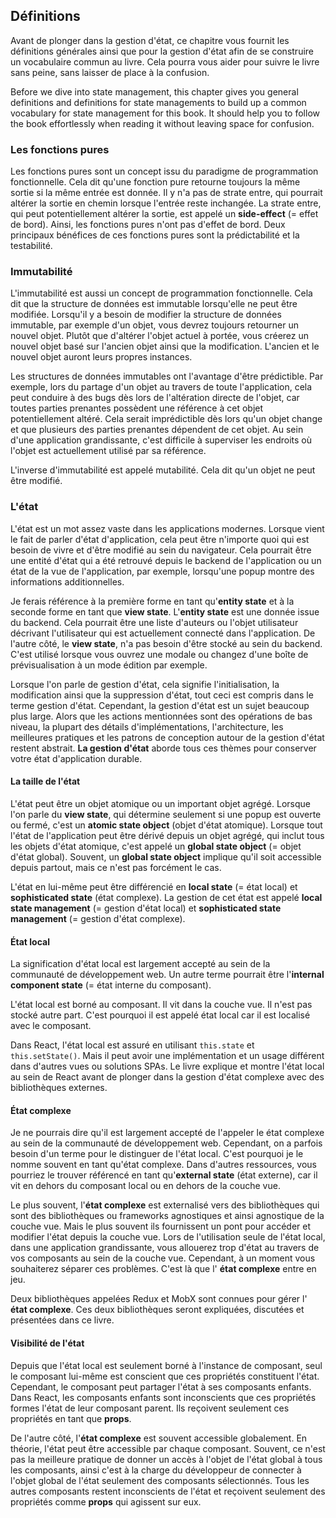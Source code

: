 ## Définitions

Avant de plonger dans la gestion d'état, ce chapitre vous fournit les définitions générales ainsi que pour la gestion d'état afin de se construire un vocabulaire commun au livre. Cela pourra vous aider pour suivre le livre sans peine, sans laisser de place à la confusion.

Before we dive into state management, this chapter gives you general definitions and definitions for state managements to build up a common vocabulary for state management for this book. It should help you to follow the book effortlessly when reading it without leaving space for confusion.

### Les fonctions pures

Les fonctions pures sont un concept issu du paradigme de programmation fonctionnelle. Cela dit qu'une fonction pure retourne toujours la même sortie si la même entrée est donnée. Il y n'a pas de strate entre, qui pourrait altérer la sortie en chemin lorsque l'entrée reste inchangée. La strate entre, qui peut potentiellement altérer la sortie, est appelé un **side-effect** (= effet de bord). Ainsi, les fonctions pures n'ont pas d'effet de bord. Deux principaux bénéfices de ces fonctions pures sont la prédictabilité et la testabilité.

### Immutabilité

L'immutabilité est aussi un concept de programmation fonctionnelle. Cela dit que la structure de données est immutable lorsqu'elle ne peut être modifiée. Lorsqu'il y a besoin de modifier la structure de données immutable, par exemple d'un objet, vous devrez toujours retourner un nouvel objet. Plutôt que d'altérer l'objet actuel à portée, vous créerez un nouvel objet basé sur l'ancien objet ainsi que la modification. L'ancien et le nouvel objet auront leurs propres instances.

Les structures de données immutables ont l'avantage d'être prédictible. Par exemple, lors du partage d'un objet au travers de toute l'application, cela peut conduire à des bugs dès lors de l'altération directe de l'objet, car toutes parties prenantes possèdent une référence à cet objet potentiellement altéré. Cela serait imprédictible dès lors qu'un objet change et que plusieurs des parties prenantes dépendent de cet objet. Au sein d'une application grandissante, c'est difficile à superviser les endroits où l'objet est actuellement utilisé par sa référence.

L'inverse d'immutabilité est appelé mutabilité. Cela dit qu'un objet ne peut être modifié.

### L'état

L'état est un mot assez vaste dans les applications modernes. Lorsque vient le fait de parler d'état d'application, cela peut être n'importe quoi qui est besoin de vivre et d'être modifié au sein du navigateur. Cela pourrait être une entité d'état qui a été retrouvé depuis le backend de l'application ou un état de la vue de l'application, par exemple, lorsqu'une popup montre des informations additionnelles.

Je ferais référence à la première forme en tant qu'**entity state** et à la seconde forme en tant que **view state**. L'**entity state** est une donnée issue du backend. Cela pourrait être une liste d'auteurs ou l'objet utilisateur décrivant l'utilisateur qui est actuellement connecté dans l'application. De l'autre côté, le **view state**, n'a pas besoin d'être stocké au sein du backend. C'est utilisé lorsque vous ouvrez une modale ou changez d'une boîte de prévisualisation à un mode édition par exemple.

Lorsque l'on parle de gestion d'état, cela signifie l'initialisation, la modification ainsi que la suppression d'état, tout ceci est compris dans le terme gestion d'état. Cependant, la gestion d'état est un sujet beaucoup plus large. Alors que les actions mentionnées sont des opérations de bas niveau, la plupart des détails d'implémentations, l'architecture, les meilleures pratiques et les patrons de conception autour de la gestion d'état restent abstrait. **La gestion d'état** aborde tous ces thèmes pour conserver votre état d'application durable.

#### La taille de l'état

L'état peut être un objet atomique ou un important objet agrégé. Lorsque l'on parle du **view state**, qui détermine seulement si une popup est ouverte ou fermé, c'est un  **atomic state object** (objet d'état atomique). Lorsque tout l'état de l'application peut être dérivé depuis un objet agrégé, qui inclut tous les objets d'état atomique, c'est appelé un **global state object** (= objet d'état global). Souvent, un **global state object** implique qu'il soit accessible depuis partout, mais ce n'est pas forcément le cas.

L'état en lui-même peut être différencié en **local state** (= état local) et **sophisticated state** (état complexe). La gestion de cet état est appelé **local state management** (= gestion d'état local) et **sophisticated state management** (= gestion d'état complexe).

#### État local

La signification d'état local est largement accepté au sein de la communauté de développement web. Un autre terme pourrait être l'**internal component state** (= état interne du composant).

L'état local est borné au composant. Il vit dans la couche vue. Il n'est pas stocké autre part. C'est pourquoi il est appelé état local car il est localisé avec le composant.

Dans React, l'état local est assuré en utilisant `this.state` et `this.setState()`. Mais il peut avoir une implémentation et un usage différent dans d'autres vues ou solutions SPAs. Le livre explique et montre l'état local au sein de React avant de plonger dans la gestion d'état complexe avec des bibliothèques externes.

#### État complexe

Je ne pourrais dire qu'il est largement accepté de l'appeler le état complexe au sein de la communauté de développement web.  Cependant, on a parfois besoin d'un terme pour le distinguer de l'état local. C'est pourquoi je le nomme souvent en tant qu'état complexe. Dans d'autres ressources, vous pourriez le trouver référencé en tant qu'**external state** (état externe), car il vit en dehors du composant local ou en dehors de la couche vue.

Le plus souvent, l'**état complexe** est externalisé vers des bibliothèques qui sont des bibliothèques ou frameworks agnostiques et ainsi agnostique de la couche vue. Mais le plus souvent ils fournissent un pont pour accéder et modifier l'état depuis la couche vue. Lors de l'utilisation seule de l'état local, dans une application grandissante, vous allouerez trop d'état au travers de vos composants au sein de la couche vue. Cependant, à un moment vous souhaiterez séparer ces problèmes. C'est là que l' **état complexe** entre en jeu.

Deux bibliothèques appelées Redux et MobX sont connues pour gérer l' **état complexe**. Ces deux bibliothèques seront expliquées, discutées et présentées dans ce livre.

#### Visibilité de l'état

Depuis que l'état local est seulement borné à l'instance de composant, seul le composant lui-même est conscient que ces propriétés constituent l'état. Cependant, le composant peut partager l'état à ses composants enfants. Dans React, les composants enfants sont inconscients que ces propriétés formes l'état de leur composant parent. Ils reçoivent seulement ces propriétés en tant que **props**.

De l'autre côté, l'**état complexe** est souvent accessible globalement. En théorie, l'état peut être accessible par chaque composant. Souvent, ce n'est pas la meilleure pratique de donner un accès à l'objet de l'état global à tous les composants, ainsi c'est à la charge du développeur de connecter à l'objet global de l'état seulement des composants sélectionnés. Tous les autres composants restent inconscients de l'état et reçoivent seulement des propriétés comme **props** qui agissent sur eux.
